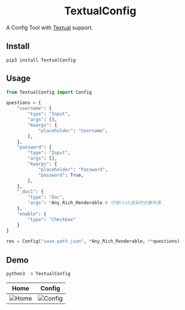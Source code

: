 <h1 style="text-align: center"> TextualConfig </h1>

A Config Tool with [Textual](https://github.com/Textualize/textual) support.

## Install

```shell
pip3 install TextualConfig
```

## Usage

```python
from TextualConfig import Config

questions = {
    "username": {
        "type": "Input",
        "args": [],
        "kwargs": {
            "placeholder": "Username",
        },
    },
    "password": {
        "type": "Input",
        "args": [],
        "kwargs": {
            "placeholder": "Password",
            "password": True,
        },
    },
    "_doc1": {
        "type": "Doc",
        "args": *Any_Rich_Renderable # 可用rich渲染的对象列表
    },
    "enable": {
        "type": "Checkbox"
    }
}

res = Config("save.path.json", *Any_Rich_Renderable, **questions)
```

## Demo

```sh
python3 -m TextualConfig
```

|                                      Home                                      |                                      Config                                      |
| :----------------------------------------------------------------------------: | :------------------------------------------------------------------------------: |
| ![Home](https://cos.rhythmlian.cn/ImgBed/1ca0a330f881701b27e4c32b6bb8b7cc.png) | ![Config](https://cos.rhythmlian.cn/ImgBed/55df1073d17d7117b5b56b1b005b34c7.png) |
